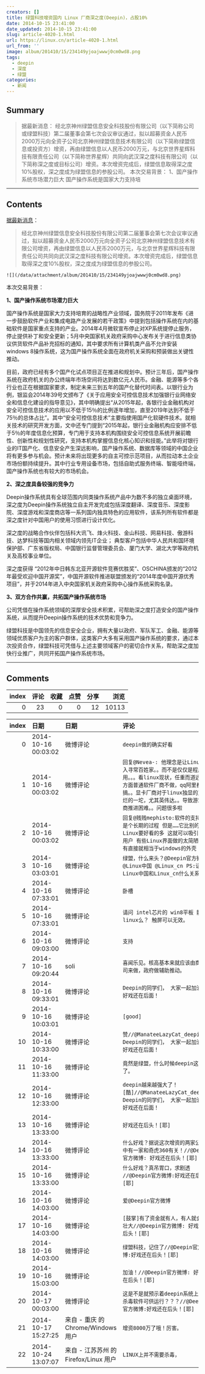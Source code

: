 ```yaml
---
creators: []
title: 绿盟科技增资国内 Linux 厂商深之度(Deepin)，占股10%
date: 2014-10-15 23:41:00
date_updated: 2014-10-15 23:41:00
slug: article-4020-1.html
url: https://linux.cn/article-4020-1.html
url_from: ''
image: album/201410/15/234149yjoajwwwj0cm0wd8.png
tags:
  - deepin
  - 深度
  - 绿盟
categories:
  - 新闻
---
```


## Summary

> 据最新消息：  经北京神州绿盟信息安全科技股份有限公司（以下简称公司或绿盟科技）第二届董事会第七次会议审议通过，拟以超募资金人民币2000万元向全资子公司北京神州绿盟信息技术有限公司（以下简称绿盟信息或投资方）增资，再由绿盟信息以人民币2000万元，与北京世界星辉科技有限责任公司（以下简称世界星辉）共同向武汉深之度科技有限公司（以下简称深之度或目标公司）增资。本次增资完成后，绿盟信息取得深之度10%股权，深之度成为绿盟信息的参股公司。   本次交易背景： 1、国产操作系统市场潜力巨大 国产操作系统是国家大力支持培

***

<!-- more -->

## Contents

[据最新消息](http://stock.jrj.com.cn/share,disc,2014-10-16,300369,0000000000000aab73.shtml)：

> 
> 经北京神州绿盟信息安全科技股份有限公司第二届董事会第七次会议审议通过，拟以超募资金人民币2000万元向全资子公司北京神州绿盟信息技术有限公司增资，再由绿盟信息以人民币2000万元，与北京世界星辉科技有限责任公司共同向武汉深之度科技有限公司增资。本次增资完成后，绿盟信息取得深之度10%股权，深之度成为绿盟信息的参股公司。
> 
> 
> 

`![](/data/attachment/album/201410/15/234149yjoajwwwj0cm0wd8.png)`

本次交易背景：

**1、国产操作系统市场潜力巨大**

国产操作系统是国家大力支持培育的战略性产业领域，国务院于2011年发布《进一步鼓励软件产业和集成电路产业发展的若干政策》中提到包括操作系统在内的基础软件是国家重点支持的产业。2014年4月微软宣布停止对XP系统提停止服务，停止提供补丁和安全更新；5月中央国家机关政府采购中心发布关于进行信息类协议供货软件产品补充招标的通知，其中要求所有计算机类产品不允许安装windows 8操作系统，这为国产操作系统全面在政府机关采购和预装做出关键性推动。

目前，政府已经有多个国产化试点项目正在推进和规划中。预计三年后，国产操作系统在政府机关的办公终端年市场空间将达到数亿元人民币。金融、能源等多个各行业也正在根据国家要求，制定未来三到五年的国产化替代时间表。以银行业为例，银监会2014年39号文颁布了《关于应用安全可控信息技术加强银行业网络安全和信息化建设的指导意见》，其中明确提出“从2015年起，各银行业金融机构对安全可控信息技术的应用以不低于15％的比例逐年增加，直至2019年达到不低于75％的总体占比”。其中“安全可控信息技术”主要指使用国产化软硬件技术。就相关技术的研究开发方面，文中还专门提到“2015年起，银行业金融机构应安排不低于5％的年度信息化预算，专门用于支持本机构围绕安全可控信息系统开展前瞻性、创新性和规划性研究，支持本机构掌握信息化核心知识和技能。”此举将对银行业的IT国产化、信息安全产生深远影响，国产操作系统、数据库等领域的中国企业将有更多参与机会。预计未来将出现更多的自主可控示范项目，从而拉动本土企业市场份额持续提升。其中行业专用设备市场，包括自助式服务终端、智能哑终端，国产操作系统也有较大的市场机会。

**2、深之度具备较强的竞争力**

Deepin操作系统具有全球范围内同类操作系统产品中为数不多的独立桌面环境，深之度为Deepin操作系统独立自主开发完成包括深度翻译、深度音乐、深度影院、深度游戏和深度商店等一系列国内独具特色的应用软件，该系列所有软件都是深之度针对中国用户的使用习惯进行设计优化。

深之度的战略合作伙伴包括科大讯飞、烽火科技、金山科技、网易科技、傲游科技、达梦科技等国内相关领域内领先IT企业； 典型客户包括中华人民共和国环境保护部、广东省版权局、中国银行监督管理委员会、厦门大学、湖北大学等政府机关及高校事业单位。

深之度获得 “2012年中日韩东北亚开源软件竞赛优胜奖”、OSCHINA颁发的“2012年最受欢迎中国开源奖”，中国开源软件推进联盟颁发的“2014年度中国开源优秀项目”，并于2014年进入中央国家机关政府采购中心操作系统采购名录。

**3、双方合作共赢，共拓国产操作系统市场**

公司凭借在操作系统领域的深厚安全技术积累，可帮助深之度打造安全的国产操作系统，从而提升Deepin操作系统的技术优势和竞争力。

绿盟科技是中国领先的信息安全企业，拥有大量以政府、军队军工、金融、能源等领域优质客户为主的客户群体，这类客户大多有采用国产操作系统的要求，通过本次投资合作，绿盟科技可凭借与上述主要领域客户的密切合作关系，帮助深之度加快行业推广，共同开拓国产操作系统市场。

***

## Comments


|   index |   评论 |   收藏 |   点赞 |   分享 |   浏览 |
|--------:|-------:|-------:|-------:|-------:|-------:|
|       0 |     23 |      0 |      0 |     12 |  10113 |

|   index | 日期                | 日期                                  | 评论                                                                                                                                                                                                                             |
|--------:|:--------------------|:--------------------------------------|:---------------------------------------------------------------------------------------------------------------------------------------------------------------------------------------------------------------------------------|
|       0 | 2014-10-16 00:03:02 | 微博评论                              | `deepin做的确实好看`                                                                                                                                                                                                             |
|       1 | 2014-10-16 00:03:02 | 微博评论                              | `回复@Nevea-: 他理念是让Linux进入寻常百姓家。。而不是仅仅是程序员用。。。看linux现状，任重而道远，一方面普通软件厂商不做，qq阿里都不搞。。显卡厂商对于linux独显的支持烂的一坨，尤其英伟达。。导致游戏厂商推进困难。。问题很多啦` |
|       2 | 2014-10-16 00:03:02 | 微博评论                              | `回复@贱贱mephisto:软件的支持确实是个长期的过程 但是……它比别的Linux要好看的多 这就可以吸引很多用户 有些Linux界面做的太简陋了 还有直接就相当于windows的外壳`                                                                      |
|       3 | 2014-10-16 03:03:01 | 微博评论                              | `绿盟，什么来头？@Deepin官方微博 @Linux中国 @Linux_cn PS:话说Linux中国和Linux_cn什么关系？`                                                                                                                                      |
|       4 | 2014-10-16 07:33:01 | 微博评论                              | `卧槽`                                                                                                                                                                                                                           |
|       5 | 2014-10-16 07:33:01 | 微博评论                              | `请问 intel芯片的 win8平板 能安装linux么？ 触屏可以无效。`                                                                                                                                                                       |
|       6 | 2014-10-16 09:03:00 | 微博评论                              | `支持`                                                                                                                                                                                                                           |
|       7 | 2014-10-16 09:20:44 | soli                                  | `喜闻乐见。核高基本来就应该由商业公司来做，政府做辅助推动。`                                                                                                                                                                     |
|       8 | 2014-10-16 09:33:01 | 微博评论                              | `Deepin的同学们， 大家一起加油， 好戏还在后面！`                                                                                                                                                                                 |
|       9 | 2014-10-16 10:03:01 | 微博评论                              | `[good]`                                                                                                                                                                                                                         |
|      10 | 2014-10-16 10:33:00 | 微博评论                              | `赞//@ManateeLazyCat_deepin: Deepin的同学们， 大家一起加油， 好戏还在后面！`                                                                                                                                                     |
|      11 | 2014-10-16 11:33:00 | 微博评论                              | `竟然是绿盟，什么时候deepin这么吊了。`                                                                                                                                                                                           |
|      12 | 2014-10-16 12:33:00 | 微博评论                              | `deepin越来越强大了！[酷]//@ManateeLazyCat_deepin: Deepin的同学们， 大家一起加油， 好戏还在后面！`                                                                                                                               |
|      13 | 2014-10-16 13:33:00 | 微博评论                              | `好戏还在后头！[耶]`                                                                                                                                                                                                             |
|      14 | 2014-10-16 13:33:00 | 微博评论                              | `什么好戏？据说这次增资的两家公司其中有一家和奇虎360有关！//@Deepin官方微博: 好戏还在后头！[耶]`                                                                                                                                 |
|      15 | 2014-10-16 13:33:00 | 微博评论                              | `什么好戏？真吊胃口，求剧透 //@Deepin官方微博:好戏还在后头！[耶]`                                                                                                                                                                |
|      16 | 2014-10-16 14:03:00 | 微博评论                              | `爱@Deepin官方微博`                                                                                                                                                                                                              |
|      17 | 2014-10-16 14:03:00 | 微博评论                              | `[鼓掌]有了资金就有人，有人就会发展壮大//@Deepin官方微博: 好戏还在后头！[耶]`                                                                                                                                                    |
|      18 | 2014-10-16 14:03:00 | 微博评论                              | `绿盟科技，记住了//@Deepin官方微博:好戏还在后头！[耶]`                                                                                                                                                                           |
|      19 | 2014-10-16 15:03:00 | 微博评论                              | `加油！//@Deepin官方微博: 好戏还在后头！[耶]`                                                                                                                                                                                    |
|      20 | 2014-10-17 00:03:00 | 微博评论                              | `这是不是就预示着deepin系统上将有杀毒软件可供运行？？？//@Deepin官方微博:好戏还在后头！[耶]`                                                                                                                                     |
|      21 | 2014-10-17 15:27:25 | 来自 - 重庆 的 Chrome/Windows 用户    | `增资8000万了哦！厉害。`                                                                                                                                                                                                         |
|      22 | 2014-10-24 13:07:07 | 来自 - 江苏苏州 的 Firefox/Linux 用户 | `LINUX上并不需要杀毒，`                                                                                                                                                                                                          |
